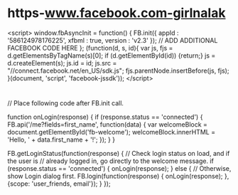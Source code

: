 # https-www.facebook.com-girlnalak
&lt;script>   window.fbAsyncInit = function() {     FB.init({       appId      : '586124978176225',       xfbml      : true,       version    : 'v2.3'     });      // ADD ADDITIONAL FACEBOOK CODE HERE   };    (function(d, s, id){      var js, fjs = d.getElementsByTagName(s)[0];      if (d.getElementById(id)) {return;}      js = d.createElement(s); js.id = id;      js.src = "//connect.facebook.net/en_US/sdk.js";      fjs.parentNode.insertBefore(js, fjs);    }(document, 'script', 'facebook-jssdk')); &lt;/script>
<script>
  window.fbAsyncInit = function() {
    FB.init({
      appId      : '586124978176225',
      xfbml      : true,
      version    : 'v2.3'
    });

    // ADD ADDITIONAL FACEBOOK CODE HERE
  };

  (function(d, s, id){
     var js, fjs = d.getElementsByTagName(s)[0];
     if (d.getElementById(id)) {return;}
     js = d.createElement(s); js.id = id;
     js.src = "//connect.facebook.net/en_US/sdk.js";
     fjs.parentNode.insertBefore(js, fjs);
   }(document, 'script', 'facebook-jssdk'));
</script>
<h1 id="fb-welcome"></h1>
// Place following code after FB.init call.

function onLogin(response) {
  if (response.status == 'connected') {
    FB.api('/me?fields=first_name', function(data) {
      var welcomeBlock = document.getElementById('fb-welcome');
      welcomeBlock.innerHTML = 'Hello, ' + data.first_name + '!';
    });
  }
}

FB.getLoginStatus(function(response) {
  // Check login status on load, and if the user is
  // already logged in, go directly to the welcome message.
  if (response.status == 'connected') {
    onLogin(response);
  } else {
    // Otherwise, show Login dialog first.
    FB.login(function(response) {
      onLogin(response);
    }, {scope: 'user_friends, email'});
  }
});
<div id="fb-root"></div>
<script>(function(d, s, id) {
  var js, fjs = d.getElementsByTagName(s)[0];
  if (d.getElementById(id)) return;
  js = d.createElement(s); js.id = id;
  js.src = "//connect.facebook.net/th_TH/sdk.js#xfbml=1&version=v2.3&appId=686173218139684";
  fjs.parentNode.insertBefore(js, fjs);
}(document, 'script', 'facebook-jssdk'));</script>
<div class="fb-like" data-href="https://developers.facebook.com/docs/plugins/" data-layout="standard" data-action="like" data-show-faces="true" data-share="true"></div>
